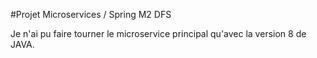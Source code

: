 
#Projet Microservices / Spring M2 DFS

Je n'ai pu faire tourner le microservice principal qu'avec la version 8 de JAVA.

